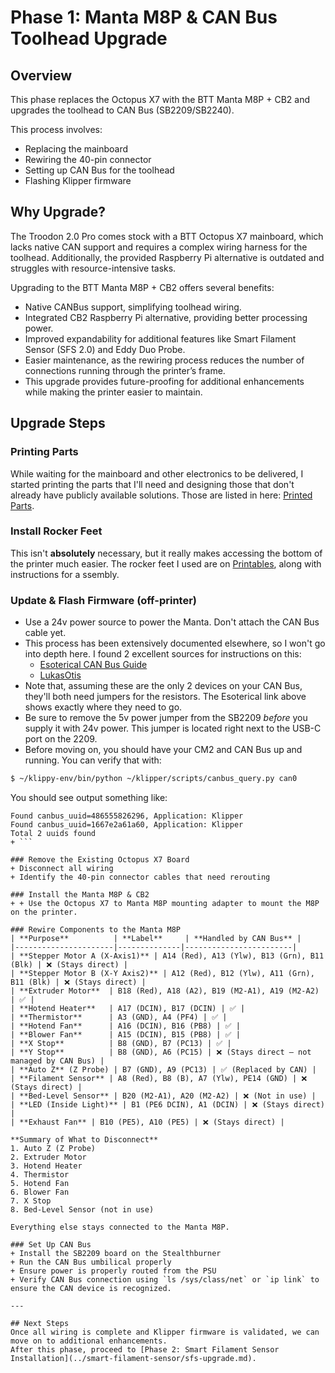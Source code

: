 # Phase 1: Manta M8P & CAN Bus Toolhead Upgrade

## Overview
This phase replaces the Octopus X7 with the BTT Manta M8P + CB2 and upgrades the toolhead to CAN Bus (SB2209/SB2240).

This process involves:
- Replacing the mainboard
- Rewiring the 40-pin connector
- Setting up CAN Bus for the toolhead
- Flashing Klipper firmware

## Why Upgrade?
The Troodon 2.0 Pro comes stock with a BTT Octopus X7 mainboard, which lacks native CAN support and requires a 
complex wiring harness for the toolhead. Additionally, the provided Raspberry Pi alternative is outdated and struggles 
with resource-intensive tasks.

Upgrading to the BTT Manta M8P + CB2 offers several benefits:

+ Native CANBus support, simplifying toolhead wiring.
+ Integrated CB2 Raspberry Pi alternative, providing better processing power.
+ Improved expandability for additional features like Smart Filament Sensor (SFS 2.0) and Eddy Duo Probe.
+ Easier maintenance, as the rewiring process reduces the number of connections running through the printer’s frame.
+ This upgrade provides future-proofing for additional enhancements while making the printer easier to maintain.

## Upgrade Steps

### Printing Parts
While waiting for the mainboard and other electronics to be delivered, I started printing the parts that I'll need and
designing those that don't already have publicly available solutions. Those are listed in here:
[Printed Parts](./printed-parts-list.csv).

### Install Rocker Feet
This isn't **absolutely** necessary, but it really makes accessing the bottom of the printer much easier. The rocker
feet I used are on [Printables](https://www.printables.com/model/629765-troodon-20-rocker-feet), along with instructions
for a ssembly.

### Update & Flash Firmware (off-printer)
+ Use a 24v power source to power the Manta. Don't attach the CAN Bus cable yet.
+ This process has been extensively documented elsewhere, so I won't go into depth here. I found 2 excellent sources for
instructions on this:
  + [Esoterical CAN Bus Guide](https://canbus.esoterical.online/)
  + [LukasOtis](https://www.youtube.com/watch?v=bmgJjOtXhtQ)
+ Note that, assuming these are the only 2 devices on your CAN Bus, they'll both need jumpers for the resistors. The 
Esoterical link above shows exactly where they need to go. 
+ Be sure to remove the 5v power jumper from the SB2209 *before* you supply it with 24v power. This jumper is located
right next to the USB-C port on the 2209.
+ Before moving on, you should have your CM2 and CAN Bus up and running. You can verify that with:
```bash
$ ~/klippy-env/bin/python ~/klipper/scripts/canbus_query.py can0
```

You should see output something like:
```
Found canbus_uuid=486555826296, Application: Klipper
Found canbus_uuid=1667e2a61a60, Application: Klipper
Total 2 uuids found
+ ```

### Remove the Existing Octopus X7 Board
+ Disconnect all wiring  
+ Identify the 40-pin connector cables that need rerouting  

### Install the Manta M8P & CB2
+ + Use the Octopus X7 to Manta M8P mounting adapter to mount the M8P on the printer.

### Rewire Components to the Manta M8P
| **Purpose**          | **Label**     | **Handled by CAN Bus** |
|----------------------|--------------|------------------------|
| **Stepper Motor A (X-Axis1)** | A14 (Red), A13 (Ylw), B13 (Grn), B11 (Blk) | ❌ (Stays direct) |
| **Stepper Motor B (X-Y Axis2)** | A12 (Red), B12 (Ylw), A11 (Grn), B11 (Blk) | ❌ (Stays direct) |
| **Extruder Motor**  | B18 (Red), A18 (A2), B19 (M2-A1), A19 (M2-A2) | ✅ |
| **Hotend Heater**   | A17 (DCIN), B17 (DCIN) | ✅ |
| **Thermistor**      | A3 (GND), A4 (PF4) | ✅ |
| **Hotend Fan**      | A16 (DCIN), B16 (PB8) | ✅ |
| **Blower Fan**      | A15 (DCIN), B15 (PB8) | ✅ |
| **X Stop**          | B8 (GND), B7 (PC13) | ✅ |
| **Y Stop**          | B8 (GND), A6 (PC15) | ❌ (Stays direct – not managed by CAN Bus) |
| **Auto Z** (Z Probe) | B7 (GND), A9 (PC13) | ✅ (Replaced by CAN) |
| **Filament Sensor** | A8 (Red), B8 (B), A7 (Ylw), PE14 (GND) | ❌ (Stays direct) |
| **Bed-Level Sensor** | B20 (M2-A1), A20 (M2-A2) | ❌ (Not in use) |
| **LED (Inside Light)** | B1 (PE6 DCIN), A1 (DCIN) | ❌ (Stays direct) |
| **Exhaust Fan** | B10 (PE5), A10 (PE5) | ❌ (Stays direct) |

**Summary of What to Disconnect**
1. Auto Z (Z Probe)
2. Extruder Motor
3. Hotend Heater
4. Thermistor
5. Hotend Fan
6. Blower Fan
7. X Stop
8. Bed-Level Sensor (not in use)

Everything else stays connected to the Manta M8P.

### Set Up CAN Bus
+ Install the SB2209 board on the Stealthburner  
+ Run the CAN Bus umbilical properly  
+ Ensure power is properly routed from the PSU  
+ Verify CAN Bus connection using `ls /sys/class/net` or `ip link` to ensure the CAN device is recognized.  

---

## Next Steps
Once all wiring is complete and Klipper firmware is validated, we can move on to additional enhancements.
After this phase, proceed to [Phase 2: Smart Filament Sensor Installation](../smart-filament-sensor/sfs-upgrade.md).

